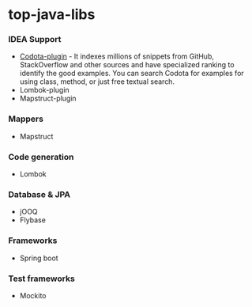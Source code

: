 # top-java-libs


### IDEA Support
* [Codota-plugin](https://www.codota.com/) - It indexes millions of snippets from GitHub, StackOverflow and other sources and have specialized ranking to identify the good examples. You can search Codota for examples for using class, method, or just free textual search.
* Lombok-plugin
* Mapstruct-plugin

### Mappers
* Mapstruct

### Code generation
* Lombok

### Database & JPA 
* jOOQ
* Flybase

### Frameworks
* Spring boot

### Test frameworks
* Mockito
